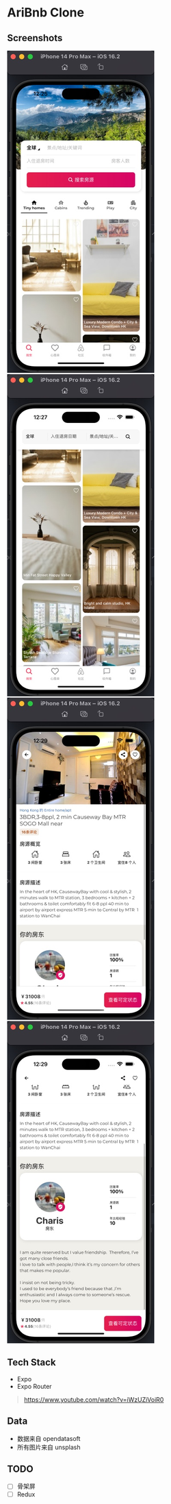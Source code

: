# AriBnb Clone

## Screenshots

![](./screenshots/首页1.jpg)
![](./screenshots/首页2.jpg)
![](./screenshots/详情页1.jpg)
![](./screenshots/详情页2.jpg)

## Tech Stack

- Expo
- Expo Router

> https://www.youtube.com/watch?v=iWzUZiVoiR0

## Data

- 数据来自 opendatasoft
- 所有图片来自 unsplash

## TODO

- [ ] 骨架屏
- [ ] Redux
